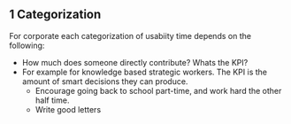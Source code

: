 

## 1 Categorization

For corporate each categorization of usabiity time depends on the following:
- How much does someone directly contribute? Whats the KPI?
- For example for knowledge based strategic workers. The KPI is the amount of smart decisions they can produce.
  - Encourage going back to school part-time, and work hard the other half time.
  - Write good letters










